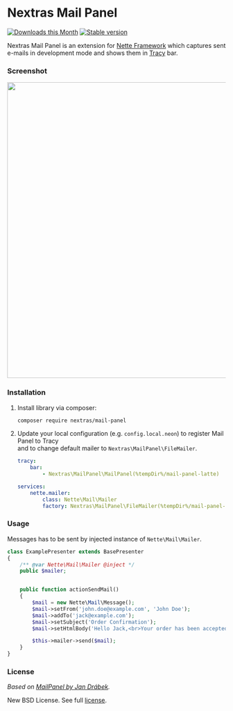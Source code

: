 # Nextras Mail Panel

[![Downloads this Month](https://img.shields.io/packagist/dm/nextras/mail-panel.svg?style=flat)](https://packagist.org/packages/nextras/mail-panel)
[![Stable version](http://img.shields.io/packagist/v/nextras/mail-panel.svg?style=flat)](https://packagist.org/packages/nextras/mail-panel)

Nextras Mail Panel is an extension for [Nette Framework](https://nette.org) which captures sent e-mails in development mode and shows them in [Tracy](https://tracy.nette.org) bar.


### Screenshot

<img src="doc/assets/screenshot.png" width="681">


### Installation

1. Install library via composer:

	```bash
	composer require nextras/mail-panel
	```

2. Update your local configuration (e.g. `config.local.neon`) to register Mail Panel to Tracy<br>and to change default mailer to `Nextras\MailPanel\FileMailer`.

	```yml
	tracy:
		bar:
			- Nextras\MailPanel\MailPanel(%tempDir%/mail-panel-latte)

	services:
		nette.mailer:
			class: Nette\Mail\Mailer
			factory: Nextras\MailPanel\FileMailer(%tempDir%/mail-panel-mails)
	```


### Usage

Messages has to be sent by injected instance of `Nette\Mail\Mailer`.

```php
class ExamplePresenter extends BasePresenter
{
	/** @var Nette\Mail\Mailer @inject */
	public $mailer;


	public function actionSendMail()
	{
		$mail = new Nette\Mail\Message();
		$mail->setFrom('john.doe@example.com', 'John Doe');
		$mail->addTo('jack@example.com');
		$mail->setSubject('Order Confirmation');
		$mail->setHtmlBody('Hello Jack,<br>Your order has been accepted.');

		$this->mailer->send($mail);
	}
}
```


### License

*Based on [MailPanel by Jan Drábek](https://packagist.org/packages/jandrabek/nette-mailpanel).*

New BSD License. See full [license](license.md).
